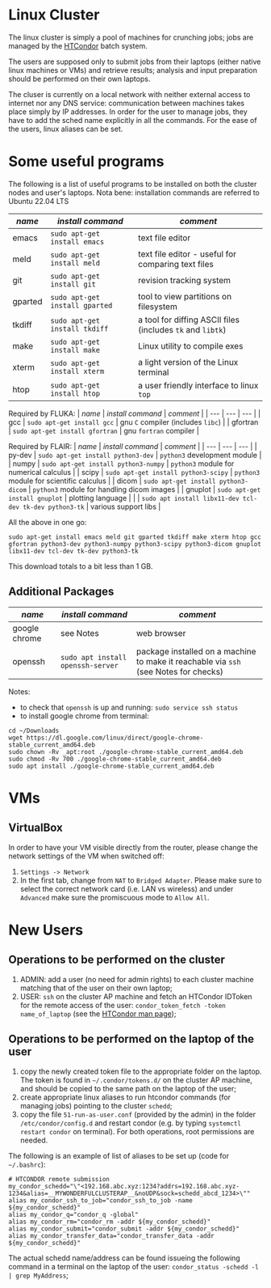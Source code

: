 # Linux Cluster
The linux cluster is simply a pool of machines for crunching jobs; jobs are managed by the [HTCondor](https://htcondor.readthedocs.io/en/latest/users-manual/index.html) batch system.

The users are supposed only to submit jobs from their laptops (either native linux machines or VMs) and retrieve results; analysis and input preparation should be performed on their own laptops.

The cluser is currently on a local network with neither external access to internet nor any DNS service: communication between machines takes place simply by IP addresses.
In order for the user to manage jobs, they have to add the sched name explicitly in all the commands.
For the ease of the users, linux aliases can be set.

# Some useful programs
The following is a list of useful programs to be installed on both the cluster nodes and user's laptops.
Nota bene: installation commands are referred to Ubuntu 22.04 LTS

| *name* | *install command* | *comment* |
| --- | --- | --- |
| emacs | `sudo apt-get install emacs` | text file editor |
| meld | `sudo apt-get install meld` | text file editor - useful for comparing text files |
| git | `sudo apt-get install git` | revision tracking system |
| gparted | `sudo apt-get install gparted` | tool to view partitions on filesystem |
| tkdiff | `sudo apt-get install tkdiff` | a tool for diffing ASCII files (includes `tk` and `libtk`) |
| make | `sudo apt-get install make` | Linux utility to compile exes |
| xterm | `sudo apt-get install xterm` | a light version of the Linux terminal |
| htop | `sudo apt-get install htop` | a user friendly interface to linux `top` |

Required by FLUKA:
| *name* | *install command* | *comment* |
| --- | --- | --- |
| gcc | `sudo apt-get install gcc` | gnu `C` compiler (includes `libc`) |
| gfortran | `sudo apt-get install gfortran` | gnu `fortran` compiler |

Required by FLAIR:
| *name* | *install command* | *comment* |
| --- | --- | --- |
| py-dev | `sudo apt-get install python3-dev` | `python3` development module |
| numpy | `sudo apt-get install python3-numpy` | `python3` module for numerical calculus |
| scipy | `sudo apt-get install python3-scipy` | `python3` module for scientific calculus |
| dicom | `sudo apt-get install python3-dicom` | `python3` module for handling dicom images |
| gnuplot | `sudo apt-get install gnuplot` | plotting language |
|  | `sudo apt install libx11-dev tcl-dev tk-dev python3-tk` | various support libs |

All the above in one go:

```sudo apt-get install emacs meld git gparted tkdiff make xterm htop gcc gfortran python3-dev python3-numpy python3-scipy python3-dicom gnuplot libx11-dev tcl-dev tk-dev python3-tk```

This download totals to a bit less than 1 GB.

## Additional Packages
| *name* | *install command* | *comment* |
| --- | --- | --- |
| google chrome | see Notes | web browser |
| openssh | `sudo apt install openssh-server ` | package installed on a machine to make it reachable via `ssh` (see Notes for checks) |

Notes:
* to check that `openssh` is up and running: `sudo service ssh status`
* to install google chrome from terminal:
```
cd ~/Downloads
wget https://dl.google.com/linux/direct/google-chrome-stable_current_amd64.deb
sudo chown -Rv _apt:root ./google-chrome-stable_current_amd64.deb
sudo chmod -Rv 700 ./google-chrome-stable_current_amd64.deb
sudo apt install ./google-chrome-stable_current_amd64.deb
```

# VMs
## VirtualBox
In order to have your VM visible directly from the router, please change the network settings of the VM when switched off:
1. `Settings -> Network`
2. In the first tab, change from `NAT` to `Bridged Adapter`. Please make sure to select the correct network card (i.e. LAN vs wireless) and under `Advanced` make sure the promiscuous mode to `Allow All`.

# New Users
## Operations to be performed on the cluster
1. ADMIN: add a user (no need for admin rights) to each cluster machine matching that of the user on their own laptop;
2. USER: `ssh` on the cluster AP machine and fetch an HTCondor IDToken for the remote access of the user: `condor_token_fetch -token name_of_laptop` (see the [HTCondor man page](https://htcondor.readthedocs.io/en/latest/users-manual/submitting-a-remote-job.html));

## Operations to be performed on the laptop of the user
1. copy the newly created token file to the appropriate folder on the laptop. The token is found in `~/.condor/tokens.d/` on the cluster AP machine, and should be copied to the same path on the laptop of the user;
2. create appropriate linux aliases to run htcondor commands (for managing jobs) pointing to the cluster `schedd`;
3. copy the file `51-run-as-user.conf` (provided by the admin) in the folder `/etc/condor/config.d` and restart condor (e.g. by typing `systemctl restart condor` on terminal). For both operations, root permissions are needed.

The following is an example of list of aliases to be set up (code for `~/.bashrc`):
```
# HTCONDOR remote submission
my_condor_schedd="\"<192.168.abc.xyz:1234?addrs=192.168.abc.xyz-1234&alias=__MYWONDERFULCLUSTERAP__&noUDP&sock=schedd_abcd_1234>\""
alias my_condor_ssh_to_job="condor_ssh_to_job -name ${my_condor_schedd}"
alias my_condor_q="condor_q -global"
alias my_condor_rm="condor_rm -addr ${my_condor_schedd}"
alias my_condor_submit="condor_submit -addr ${my_condor_schedd}"
alias my_condor_transfer_data="condor_transfer_data -addr ${my_condor_schedd}"
```
The actual schedd name/address can be found issueing the following command in a terminal on the laptop of the user: `condor_status -schedd -l | grep MyAddress`;
